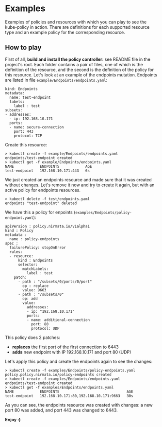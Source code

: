 # Examples
Examples of policies and resources with which you can play to see the kube-policy in action. There are definitions for each supported resource type and an example policy for the corresponding resource.
## How to play
First of all, **build and install the policy controller**: see README file in the project's root.
Each folder contains a pair of files, one of which is the definition of the resource, and the second is the definition of the policy for this resource. Let's look at an example of the endpoints mutation. Endpoints are listed in file `example/Endpoints/endpoints.yaml`:

```apiVersion: v1
kind: Endpoints
metadata:
  name: test-endpoint
  labels:
    label : test
subsets:
- addresses:
  - ip: 192.168.10.171
  ports:
  - name: secure-connection
    port: 443
    protocol: TCP
```
Create this resource:

```
> kubectl create -f example/Endpoints/endpoints.yaml
endpoints/test-endpoint created
> kubectl get -f example/Endpoints/endpoints.yaml
NAME            ENDPOINTS            AGE
test-endpoint   192.168.10.171:443   6s
```
We just created an endpoints resource and made sure that it was created without changes. Let's remove it now and try to create it again, but with an active policy for endpoints resources.
```
> kubectl delete -f test/endpoints.yaml 
endpoints "test-endpoint" deleted
```
We have this a policy for enpoints (`examples/Endpoints/policy-endpoint.yaml`):

```
apiVersion : policy.nirmata.io/v1alpha1
kind : Policy
metadata :
  name : policy-endpoints
spec :
  failurePolicy: stopOnError
  rules:
  - resource:
      kind : Endpoints
      selector:
        matchLabels:
          label : test
    patch:
      - path : "/subsets/0/ports/0/port"
        op : replace
        value: 9663
      - path : "/subsets/0"
        op: add
        value:
          addresses:
          - ip: "192.168.10.171"
          ports:
          - name: additional-connection
            port: 80
            protocol: UDP
```
This policy does 2 patches:

- **replaces** the first port of the first connection to 6443
- **adds** new endpoint with IP 192.168.10.171 and port 80 (UDP)

Let's apply this policy and create the endpoints again to see the changes:
```
> kubectl create -f examples/Endpoints/policy-endpoints.yaml 
policy.policy.nirmata.io/policy-endpoints created
> kubectl create -f examples/Endpoints/endpoints.yaml 
endpoints/test-endpoint created
> kubectl get -f examples/Endpoints/endpoints.yaml
NAME            ENDPOINTS                               AGE
test-endpoint   192.168.10.171:80,192.168.10.171:9663   30s
```
As you can see, the endpoints resource was created with changes: a new port 80 was added, and port 443 was changed to 6443.

**Enjoy :)**